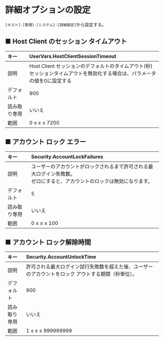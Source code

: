 # 詳細オプションの設定
`[ホスト]-[管理]-[システム]-[詳細設定]`から設定する。
## ■ Host Client のセッション タイムアウト
|キー|UserVars.HostClientSessionTimeout|
|:---|:---|
|説明|Host Client セッションのデフォルトのタイムアウト(秒)</br>セッションタイムアウトを無効化する場合は、パラメータの値を0に設定する|
|デフォルト|900|
|読み取り専用|いいえ|
|範囲|0 ≤ x ≤ 7200|

## ■ アカウント ロック エラー
|キー|Security.AccountLockFailures|
|:---|:---|
|説明|ユーザーのアカウントがロックされるまで許可される最大ログイン失敗数。</br>ゼロにすると、アカウントのロックは無効になります。|
|デフォルト|5|
|読み取り専用|いいえ|
|範囲|0 ≤ x ≤ 100|

## ■ アカウント ロック解除時間
|キー|Security.AccountUnlockTime|
|:---|:---|
|説明|許可される最大ログイン試行失敗数を超えた後、ユーザーのアカウントをロック アウトする期間（秒単位）。|
|デフォルト|900|
|読み取り専用|いいえ|
|範囲|1 ≤ x ≤ 999999999|
